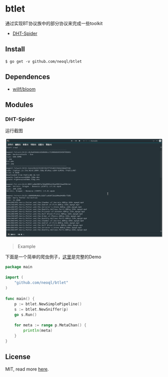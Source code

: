 # btlet

通过实现BT协议族中的部分协议来完成一些toolkit

* [DHT-Spider](./README.md#dht-spider)

## Install

```
$ go get -v github.com/neoql/btlet
```

## Dependences

* [willf/bloom](https://github.com/willf/bloom)

## Modules

### DHT-Spider

运行截图

![](./screenshot/btsniffer.png)

> Example

下面是一个简单的爬虫例子，[这里](./example/btsniffer)是完整的Demo

```go
package main

import (
    "github.com/neoql/btlet"
)

func main() {
    p := btlet.NewSimplePipeline()
    s := btlet.NewSniffer(p)
    go s.Run()
    
    for meta := range p.MetaChan() {
        println(meta)
    }
}
```

## License

MIT, read more [here](./LICENSE).
